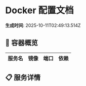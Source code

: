 # Docker 配置文档

**生成时间**: 2025-10-11T02:49:13.514Z

## 🐳 容器概览

| 服务名 | 镜像 | 端口 | 依赖 |
| ------ | ---- | ---- | ---- |

## 📋 服务详情
